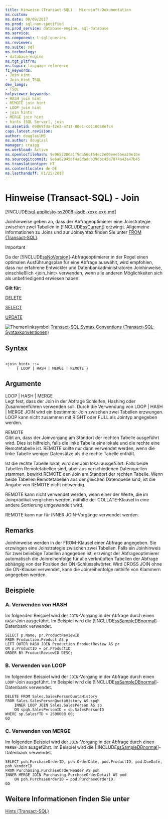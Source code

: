 ```yaml
---
title: Hinweise (Transact-SQL) | Microsoft-Dokumentation
ms.custom: 
ms.date: 08/09/2017
ms.prod: sql-non-specified
ms.prod_service: database-engine, sql-database
ms.service: 
ms.component: t-sql|queries
ms.reviewer: 
ms.suite: sql
ms.technology:
- database-engine
ms.tgt_pltfrm: 
ms.topic: language-reference
f1_keywords:
- Join Hint
- Join_Hint_TSQL
dev_langs:
- TSQL
helpviewer_keywords:
- HASH join hint
- REMOTE join hint
- LOOP join hint
- join hints
- MERGE join hint
- hints [SQL Server], join
ms.assetid: 09069f4a-f2e3-4717-80e1-c0110058efc4
caps.latest.revision: 
author: douglaslMS
ms.author: douglasl
manager: craigg
ms.workload: Active
ms.openlocfilehash: 9e0652286a1f9da56df54ec2e00eee5bea20e1be
ms.sourcegitcommit: 9e6a029456f4a8daddb396bc45d7874a43a47b45
ms.translationtype: HT
ms.contentlocale: de-DE
ms.lasthandoff: 01/25/2018
---
```

# <a name="hints-transact-sql---join"></a>Hinweise (Transact-SQL) - Join
[!INCLUDE[tsql-appliesto-ss2008-asdb-xxxx-xxx-md](../../includes/tsql-appliesto-ss2008-asdb-xxxx-xxx-md.md)]

  Joinhinweise geben an, dass der Abfrageoptimierer eine Joinstrategie zwischen zwei Tabellen in [!INCLUDE[ssCurrent](../../includes/sscurrent-md.md)] erzwingt. Allgemeine Informationen zu Joins und zur Joinsyntax finden Sie unter [FROM &#40;Transact-SQL&#41;](../../t-sql/queries/from-transact-sql.md).  
  
> [!IMPORTANT]  
>  Da der [!INCLUDE[ssNoVersion](../../includes/ssnoversion-md.md)]-Abfrageoptimierer in der Regel einen optimalen Ausführungsplan für eine Abfrage auswählt, wird empfohlen, dass nur erfahrene Entwickler und Datenbankadministratoren Joinhinweise, einschließlich \<join_hint> verwenden, wenn alle anderen Möglichkeiten sich als unbefriedigend erwiesen haben.
  
 **Gilt für:**  
  
 [DELETE](../../t-sql/statements/delete-transact-sql.md)  
  
 [SELECT](../../t-sql/queries/select-transact-sql.md)  
  
 [UPDATE](../../t-sql/queries/update-transact-sql.md)  
  
 ![Themenlinksymbol](../../database-engine/configure-windows/media/topic-link.gif "Topic link icon") [Transact-SQL Syntax Conventions (Transact-SQL-Syntaxkonventionen)](../../t-sql/language-elements/transact-sql-syntax-conventions-transact-sql.md)  
  
## <a name="syntax"></a>Syntax  
  
```  
  
<join_hint> ::=   
     { LOOP | HASH | MERGE | REMOTE }  
```  
  
## <a name="arguments"></a>Argumente  
 LOOP | HASH | MERGE  
 Legt fest, dass der Join in der Abfrage Schleifen, Hashing oder Zusammenführen verwenden soll. Durch die Verwendung von LOOP | HASH | MERGE JOIN wird ein bestimmter Join zwischen zwei Tabellen erzwungen. LOOP kann nicht zusammen mit RIGHT oder FULL als Jointyp angegeben werden.  
  
 REMOTE  
 Gibt an, dass der Joinvorgang am Standort der rechten Tabelle ausgeführt wird. Dies ist hilfreich, falls die linke Tabelle eine lokale und die rechte eine Remotetabelle ist. REMOTE sollte nur dann verwendet werden, wenn die linke Tabelle weniger Datensätze als die rechte Tabelle enthält.  
  
 Ist die rechte Tabelle lokal, wird der Join lokal ausgeführt. Falls beide Tabellen Remotetabellen sind, aber aus verschiedenen Datenquellen stammen, bewirkt REMOTE den Join am Standort der rechten Tabelle. Wenn beide Tabellen Remotetabellen aus der gleichen Datenquelle sind, ist die Angabe von REMOTE nicht notwendig.  
  
 REMOTE kann nicht verwendet werden, wenn einer der Werte, die im Joinprädikat verglichen werden, mithilfe der COLLATE-Klausel in eine andere Sortierung umgewandelt wird.  
  
 REMOTE kann nur für INNER JOIN-Vorgänge verwendet werden.  
  
## <a name="remarks"></a>Remarks  
 Joinhinweise werden in der FROM-Klausel einer Abfrage angegeben. Sie erzwingen eine Joinstrategie zwischen zwei Tabellen. Falls ein Joinhinweis für zwei beliebige Tabellen angegeben ist, erzwingt der Abfrageoptimierer automatisch die Joinreihenfolge für alle verknüpften Tabellen der Abfrage abhängig von der Position der ON-Schlüsselwörter. Wird CROSS JOIN ohne die ON-Klausel verwendet, kann die Joinreihenfolge mithilfe von Klammern angegeben werden.  
  
## <a name="examples"></a>Beispiele  
  
### <a name="a-using-hash"></a>A. Verwenden von HASH  
 Im folgenden Beispiel wird der `JOIN`-Vorgang in der Abfrage durch einen `HASH`-Join ausgeführt. Im Beispiel wird die [!INCLUDE[ssSampleDBnormal](../../includes/sssampledbnormal-md.md)]-Datenbank verwendet.  
  
```  
SELECT p.Name, pr.ProductReviewID  
FROM Production.Product AS p  
LEFT OUTER HASH JOIN Production.ProductReview AS pr  
ON p.ProductID = pr.ProductID  
ORDER BY ProductReviewID DESC;  
```  
  
### <a name="b-using-loop"></a>B. Verwenden von LOOP  
 Im folgenden Beispiel wird der `JOIN`-Vorgang in der Abfrage durch einen `LOOP`-Join ausgeführt. Im Beispiel wird die [!INCLUDE[ssSampleDBnormal](../../includes/sssampledbnormal-md.md)]-Datenbank verwendet.  
  
```  
DELETE FROM Sales.SalesPersonQuotaHistory   
FROM Sales.SalesPersonQuotaHistory AS spqh  
    INNER LOOP JOIN Sales.SalesPerson AS sp  
    ON spqh.SalesPersonID = sp.SalesPersonID  
WHERE sp.SalesYTD > 2500000.00;  
GO  
```  
  
### <a name="c-using-merge"></a>C. Verwenden von MERGE  
 Im folgenden Beispiel wird der `JOIN`-Vorgang in der Abfrage durch einen `MERGE`-Join ausgeführt. Im Beispiel wird die [!INCLUDE[ssSampleDBnormal](../../includes/sssampledbnormal-md.md)]-Datenbank verwendet.  
  
```  
SELECT poh.PurchaseOrderID, poh.OrderDate, pod.ProductID, pod.DueDate, poh.VendorID   
FROM Purchasing.PurchaseOrderHeader AS poh  
INNER MERGE JOIN Purchasing.PurchaseOrderDetail AS pod   
    ON poh.PurchaseOrderID = pod.PurchaseOrderID;  
GO  
```  
  
## <a name="see-also"></a>Weitere Informationen finden Sie unter  
 [Hints &#40;Transact-SQL&#41;](../../t-sql/queries/hints-transact-sql.md)  
  
  
